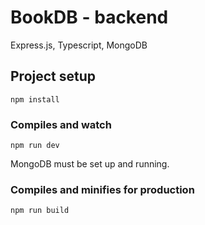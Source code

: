 # BookDB - backend

Express.js, Typescript, MongoDB

## Project setup
```
npm install
```

### Compiles and watch
```
npm run dev
```
MongoDB must be set up and running.

### Compiles and minifies for production
```
npm run build
```

